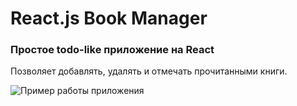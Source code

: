 # React.js Book Manager 
### Простое todo-like приложение на React

 Позволяет добавлять, удалять и отмечать прочитанными книги.

![Пример работы приложения](howAppWorking.gif)